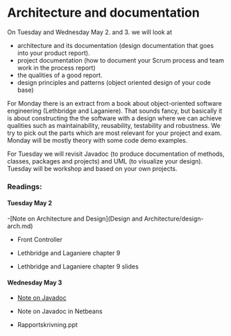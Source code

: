 # Architecture and documentation

On Tuesday and Wednesday May 2. and 3. we will look at 

* architecture and its documentation (design documentation that goes into your product report). 
* project documentation (how to document your Scrum process and team work in the process report)
* the qualities of a good report.
* design principles and patterns (object oriented design of your code base)

For Monday there is an extract from a book about object-oriented software engineering (Lethbridge and Laganiere). That sounds fancy, but basically it is about constructing the the software with a design where we can achieve qualities such as maintainability, reusability, testability and robustness. We try to pick out the parts which are most relevant for your project and exam. Monday will be mostly theory with some code demo examples.

For Tuesday we will revisit Javadoc (to produce documentation of methods, classes, packages and projects) and UML (to visualize your design). Tuesday will be workshop and based on your own projects.

### Readings:
#### Tuesday May 2

-[Note on Architecture and Design](Design and Architecture/design-arch.md)
- Front Controller

- Lethbridge and Laganiere chapter 9
- Lethbridge and Laganiere chapter 9 slides


#### Wednesday May 3


- [Note on Javadoc](Documentation/arch-Javadoc.md)

- Note on Javadoc in Netbeans

- Rapportskrivning.ppt
